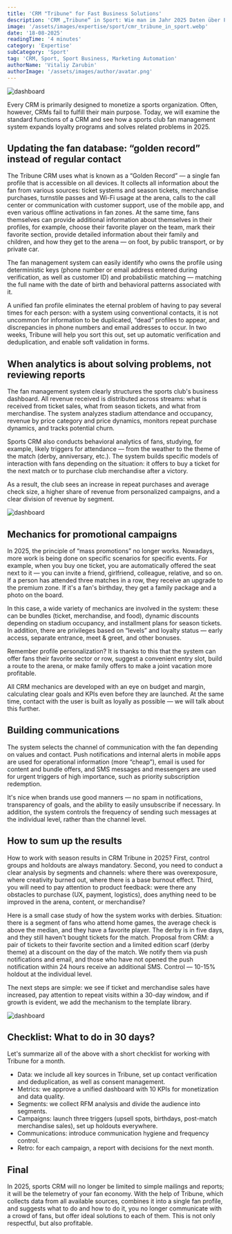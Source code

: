 ```yaml
---
title: 'CRM "Tribune" for Fast Business Solutions'
description: 'CRM „Tribune“ in Sport: Wie man im Jahr 2025 Daten über Fans zusammenführt, die Kommunikation personalisiert und die Einnahmen des Vereins steigert.'
image: '/assets/images/expertise/sport/cmr_tribune_in_sport.webp'
date: '18-08-2025'
readingTime: '4 minutes'
category: 'Expertise'
subCategory: 'Sport'
tag: 'CRM, Sport, Sport Business, Marketing Automation'
authorName: 'Vitaliy Zarubin'
authorImage: '/assets/images/author/avatar.png'
---
```


![dashboard](/assets/images/expertise/sport/cmr_tribune_in_sport.webp)

Every CRM is primarily designed to monetize a sports organization. Often, however, CRMs fail to fulfill their main purpose. Today, we will examine the standard functions of a CRM and see how a sports club fan management system expands loyalty programs and solves related problems in 2025.

## Updating the fan database: “golden record” instead of regular contact

The Tribune CRM uses what is known as a “Golden Record” — a single fan profile that is accessible on all devices. It collects all information about the fan from various sources: ticket systems and season tickets, merchandise purchases, turnstile passes and Wi-Fi usage at the arena, calls to the call center or communication with customer support, use of the mobile app, and even various offline activations in fan zones. At the same time, fans themselves can provide additional information about themselves in their profiles, for example, choose their favorite player on the team, mark their favorite section, provide detailed information about their family and children, and how they get to the arena — on foot, by public transport, or by private car.

The fan management system can easily identify who owns the profile using deterministic keys (phone number or email address entered during verification, as well as customer ID) and probabilistic matching — matching the full name with the date of birth and behavioral patterns associated with it. 

A unified fan profile eliminates the eternal problem of having to pay several times for each person: with a system using conventional contacts, it is not uncommon for information to be duplicated, “dead” profiles to appear, and discrepancies in phone numbers and email addresses to occur. In two weeks, Tribune will help you sort this out, set up automatic verification and deduplication, and enable soft validation in forms. 

## When analytics is about solving problems, not reviewing reports

The fan management system clearly structures the sports club's business dashboard. All revenue received is distributed across streams: what is received from ticket sales, what from season tickets, and what from merchandise. The system analyzes stadium attendance and occupancy, revenue by price category and price dynamics, monitors repeat purchase dynamics, and tracks potential churn. 

Sports CRM also conducts behavioral analytics of fans, studying, for example, likely triggers for attendance — from the weather to the theme of the match (derby, anniversary, etc.). The system builds specific models of interaction with fans depending on the situation: it offers to buy a ticket for the next match or to purchase club merchandise after a victory. 

As a result, the club sees an increase in repeat purchases and average check size, a higher share of revenue from personalized campaigns, and a clear division of revenue by segment. 

![dashboard](/assets/images/expertise/sport/cmr_tribune_in_sport_one.webp)

## Mechanics for promotional campaigns

In 2025, the principle of “mass promotions” no longer works. Nowadays, more work is being done on specific scenarios for specific events. For example, when you buy one ticket, you are automatically offered the seat next to it — you can invite a friend, girlfriend, colleague, relative, and so on. If a person has attended three matches in a row, they receive an upgrade to the premium zone. If it's a fan's birthday, they get a family package and a photo on the board.

In this case, a wide variety of mechanics are involved in the system: these can be bundles (ticket, merchandise, and food), dynamic discounts depending on stadium occupancy, and installment plans for season tickets. In addition, there are privileges based on “levels” and loyalty status — early access, separate entrance, meet & greet, and other bonuses. 

Remember profile personalization? It is thanks to this that the system can offer fans their favorite sector or row, suggest a convenient entry slot, build a route to the arena, or make family offers to make a joint vacation more profitable. 

All CRM mechanics are developed with an eye on budget and margin, calculating clear goals and KPIs even before they are launched. At the same time, contact with the user is built as loyally as possible — we will talk about this further. 

## Building communications

The system selects the channel of communication with the fan depending on values and contact. Push notifications and internal alerts in mobile apps are used for operational information (more “cheap”), email is used for content and bundle offers, and SMS messages and messengers are used for urgent triggers of high importance, such as priority subscription redemption. 

It's nice when brands use good manners — no spam in notifications, transparency of goals, and the ability to easily unsubscribe if necessary. In addition, the system controls the frequency of sending such messages at the individual level, rather than the channel level. 

## How to sum up the results

How to work with season results in CRM Tribune in 2025? First, control groups and holdouts are always mandatory. Second, you need to conduct a clear analysis by segments and channels: where there was overexposure, where creativity burned out, where there is a base burnout effect. Third, you will need to pay attention to product feedback: were there any obstacles to purchase (UX, payment, logistics), does anything need to be improved in the arena, content, or merchandise? 

Here is a small case study of how the system works with derbies. Situation: there is a segment of fans who attend home games, the average check is above the median, and they have a favorite player. The derby is in five days, and they still haven't bought tickets for the match. Proposal from CRM: a pair of tickets to their favorite section and a limited edition scarf (derby theme) at a discount on the day of the match. We notify them via push notifications and email, and those who have not opened the push notification within 24 hours receive an additional SMS. Control — 10-15% holdout at the individual level. 

The next steps are simple: we see if ticket and merchandise sales have increased, pay attention to repeat visits within a 30-day window, and if growth is evident, we add the mechanism to the template library. 

![dashboard](/assets/images/expertise/sport/cmr_tribune_in_sport_two.webp)

## Checklist: What to do in 30 days?

Let's summarize all of the above with a short checklist for working with Tribune for a month. 

- Data: we include all key sources in Tribune, set up contact verification and deduplication, as well as consent management.
- Metrics: we approve a unified dashboard with 10 KPIs for monetization and data quality.
- Segments: we collect RFM analysis and divide the audience into segments.
- Campaigns: launch three triggers (upsell spots, birthdays, post-match merchandise sales), set up holdouts everywhere. 
- Communications: introduce communication hygiene and frequency control. 
- Retro: for each campaign, a report with decisions for the next month.


## Final

In 2025, sports CRM will no longer be limited to simple mailings and reports; it will be the telemetry of your fan economy. With the help of Tribune, which collects data from all available sources, combines it into a single fan profile, and suggests what to do and how to do it, you no longer communicate with a crowd of fans, but offer ideal solutions to each of them. This is not only respectful, but also profitable.
